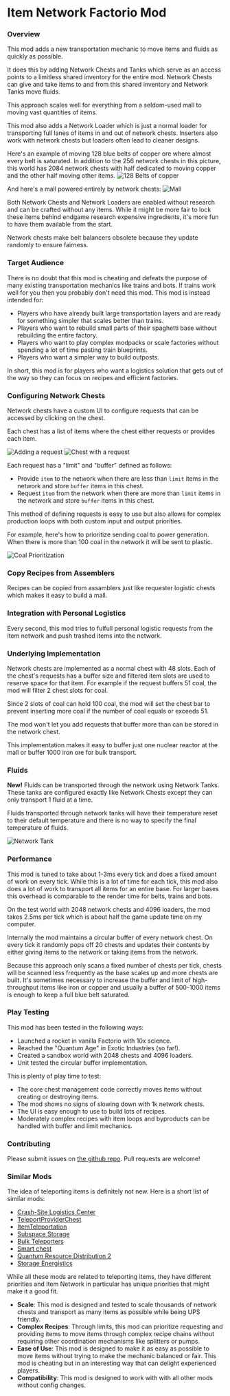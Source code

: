 # Item Network Factorio Mod

### Overview

This mod adds a new transportation mechanic to move items and fluids as quickly as possible.

It does this by adding Network Chests and Tanks which serve as an access points to a limitless shared inventory for the entire mod. Network Chests can give and take items to and from this shared inventory and Network Tanks move fluids.

This approach scales well for everything from a seldom-used mall to moving vast quantities of items.

This mod also adds a Network Loader which is just a normal loader for transporting full lanes of items in and out of network chests. Inserters also work with network chests but loaders often lead to cleaner designs.

Here's an example of moving 128 blue belts of copper ore where almost every belt is saturated. In addition to the 256 network chests in this picture, this world has 2084 network chests with half dedicated to moving copper and the other half moving other items.
![128 Belts of copper](/readme-pictures/2048-chest-test-consistency.png)

And here's a mall powered entirely by network chests:
![Mall](/readme-pictures/mall.png)

Both Network Chests and Network Loaders are enabled without research and can be crafted without any items. While it might be more fair to lock these items behind endgame research expensive ingredients, it's more fun to have them available from the start.

Network chests make belt balancers obsolete because they update randomly to ensure fairness.

### Target Audience

There is no doubt that this mod is cheating and defeats the purpose of many existing transportation mechanics like trains and bots. If trains work well for you then you probably don't need this mod. This mod is instead intended for:

- Players who have already built large transportation layers and are ready for something simpler that scales better than trains.
- Players who want to rebuild small parts of their spaghetti base without rebuilding the entire factory.
- Players who want to play complex modpacks or scale factories without spending a lot of time pasting train blueprints.
- Players who want a simpler way to build outposts.

In short, this mod is for players who want a logistics solution that gets out of the way so they can focus on recipes and efficient factories.

### Configuring Network Chests

Network chests have a custom UI to configure requests that can be accessed by clicking on the chest.

Each chest has a list of items where the chest either requests or provides each item.

![Adding a request](/readme-pictures/add-new-item.png)
![Chest with a request](/readme-pictures/chest-with-request.png)

Each request has a "limit" and "buffer" defined as follows:

- Provide `item` to the network when there are less than `limit` items in the network and store `buffer` items in this chest.
- Request `item` from the network when there are more than `limit` items in the network and store `buffer` items in this chest.

This method of defining requests is easy to use but also allows for complex production loops with both custom input and output priorities.

For example, here's how to prioritize sending coal to power generation. When there is more than 100 coal in the network it will be sent to plastic.

![Coal Prioritization](/readme-pictures/coal-priorities.png)

### Copy Recipes from Assemblers

Recipes can be copied from assamblers just like requester logistic chests which makes it easy to build a mall.

### Integration with Personal Logistics

Every second, this mod tries to fulfull personal logistic requests from the item network and push trashed items into the network.

### Underlying Implementation

Network chests are implemented as a normal chest with 48 slots. Each of the chest's requests has a buffer size and filtered item slots are used to reserve space for that item. For example if the request buffers 51 coal, the mod will filter 2 chest slots for coal.

Since 2 slots of coal can hold 100 coal, the mod will set the chest bar to prevent inserting more coal if the number of coal equals or exceeds 51.

The mod won't let you add requests that buffer more than can be stored in the network chest.

This implementation makes it easy to buffer just one nuclear reactor at the mall or buffer 1000 iron ore for bulk transport.

### Fluids

**New!** Fluids can be transported through the network using Network Tanks. These tanks are configured exactly like Network Chests except they can only transport 1 fluid at a time.

Fluids transported through network tanks will have their temperature reset to their default temperature and there is no way to specify the final temperature of fluids.

![Network Tank](/readme-pictures/network-tank.png)

### Performance

This mod is tuned to take about 1-3ms every tick and does a fixed amount of work on every tick. While this is a lot of time for each tick, this mod also does a lot of work to transport all items for an entire base. For larger bases this overhead is comparable to the render time for belts, trains and bots.

On the test world with 2048 network chests and 4096 loaders, the mod takes 2.5ms per tick which is about half the game update time on my computer.

Internally the mod maintains a circular buffer of every network chest. On every tick it randomly pops off 20 chests and updates their contents by either giving items to the network or taking items from the network.

Because this approach only scans a fixed number of chests per tick, chests will be scanned less frequently as the base scales up and more chests are built. It's sometimes necessary to increase the buffer and limit of high-throughput items like iron or copper and usually a buffer of 500-1000 items is enough to keep a full blue belt saturated.

### Play Testing

This mod has been tested in the following ways:

- Launched a rocket in vanilla Factorio with 10x science.
- Reached the "Quantum Age" in Exotic Industries (so far!).
- Created a sandbox world with 2048 chests and 4096 loaders.
- Unit tested the circular buffer implementation.

This is plenty of play time to test:

- The core chest management code correctly moves items without creating or destroying items.
- The mod shows no signs of slowing down with 1k network chests.
- The UI is easy enough to use to build lots of recipes.
- Moderately complex recipes with item loops and byproducts can be handled with buffer and limit mechanics.

### Contributing

Please submit issues on [the github repo](https://github.com/year6b7a/item-network-factorio-mod). Pull requests are welcome!

### Similar Mods

The idea of teleporting items is definitely not new. Here is a short list of similar mods:

- [Crash-Site Logistics Center](https://mods.factorio.com/mod/Kux-LogisticsCenterCS)
- [TeleportProviderChest](https://mods.factorio.com/mod/TeleportProviderChest/faq)
- [ItemTeleportation](https://mods.factorio.com/mod/ItemTeleportation)
- [Subspace Storage](https://mods.factorio.com/mod/subspace_storage)
- [Bulk Teleporters](https://mods.factorio.com/mod/bulkteleport/faq)
- [Smart chest](https://mods.factorio.com/mod/smartchest)
- [Quantum Resource Distribution 2](https://mods.factorio.com/mod/QuantumResourceDistribution2)
- [Storage Energistics](https://mods.factorio.com/mod/storage_energistics)

While all these mods are related to teleporting items, they have different priorities and Item Network in particular has unique priorities that might make it a good fit.

- **Scale**: This mod is designed and tested to scale thousands of network chests and transport as many items as possible while being UPS friendly.
- **Complex Recipes**: Through limits, this mod can prioritize requesting and providing items to move items through complex recipe chains without requiring other coordination mechanisms like splitters or pumps.
- **Ease of Use**: This mod is designed to make it as easy as possible to move items without trying to make the mechanic balanced or fair. This mod is cheating but in an interesting way that can delight experienced players.
- **Compatibility**: This mod is designed to work with with all other mods without config changes.
